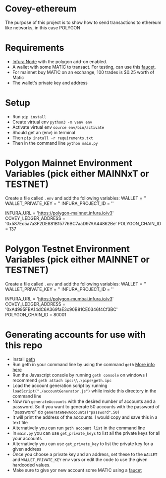 # Covey-ethereum

The purpose of this project is to show how to send transactions to ethereum like networks, in this case POLYGON

# Requirements

-   [Infura Node](https://infura.io/) with the polygon add-on enabled.
-   A wallet with some MATIC to transact. For testing, can use this [faucet](https://faucet.polygon.technology/).
-   For mainnet buy MATIC on an exchange, 100 trades is $0.25 worth of Matic
-   The wallet's private key and address

# Setup

-   Run `pip install`
-   Create virtual env `python3 -m venv env`
-   Activate virtual env `source env/bin/activate`
-   Should get an (env) in terminal
-   Then `pip install -r requirements.txt`
-   Then in the command line `python main.py`

# Polygon Mainnet Environment Variables (pick either MAINNxT or TESTNET)

Create a file called `.env` and add the following variables:
WALLET = ''
WALLET_PRIVATE_KEY = ''
INFURA_PROJECT_ID = ''

INFURA_URL = 'https://polygon-mainnet.infura.io/v3'
COVEY_LEDGER_ADDRESS = '0x587Ec5a7a3F2DE881B15776BC7aaD97AA44862Be' 
POLYGON_CHAIN_ID = 137

# Polygon Testnet Environment Variables (pick either MAINNET or TESTNET)

Create a file called `.env` and add the following variables:
WALLET = ''
WALLET_PRIVATE_KEY = ''
INFURA_PROJECT_ID = ''

INFURA_URL = 'https://polygon-mumbai.infura.io/v3'
COVEY_LEDGER_ADDRESS = '0xAd995FBA14dC6A369faE3c90B81CE0346f4Cf3BC' 
POLYGON_CHAIN_ID = 80001

# Generating accounts for use with this repo

-   Install [geth](https://geth.ethereum.org/)
-   Run geth in your command line by using the command `geth` [More info here](https://geth.ethereum.org/docs/interface/command-line-options)
-   Run the Javascript console by running `geth console` on windows I recommend `geth attach ipc:\\.\pipe\geth.ipc`
-   Load the account generation script by running `loadScript("./accountGenerator.js")` while inside this directory in the command line
-   Now run `generateAccounts` with the desired number of accounts and a password. So if you want to generate 50 accounts with the password of "password" do `generateNewAccounts("password",50)`
-   It will print the address of the accounts. I would copy and save this in a text file
-   Alternatively you can run `geth account list` in the command line
-   In `main.py` you can use `get_private_keys` to list all the private keys for all your accounts
-   Alternatively you can use `get_private_key` to list the private key for a given address
-   Once you choose a private key and an address, set these to the `WALLET` and `WALLET_PRIVATE_KEY` env vars or edit the code to use the given hardcoded values.
-   Make sure to give yor new account some MATIC using a [faucet](https://faucet.polygon.technology/)
